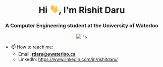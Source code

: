 <h1 align="center">Hi <img src="https://github.com/ABSphreak/ABSphreak/blob/master/gifs/Hi.gif" width="30">, I'm Rishit Daru</h1>

<h3 align="center">A Computer Engineering student at the University of Waterloo</h3>
<p align="center">
<img src="https://user-images.githubusercontent.com/65996001/211940188-aec112d8-c1b9-4a34-9503-138c458171d0.gif" width="400">
"></center>
</p>

- 📫 How to reach me: 
    - Email: **rdaru@uwaterloo.ca** 
    - LinkedIn: https://www.linkedin.com/in/rishitdaru/


